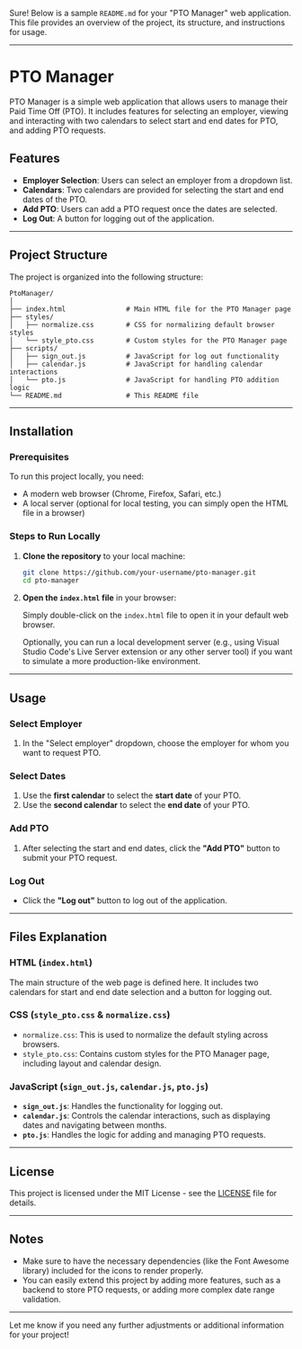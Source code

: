 Sure! Below is a sample `README.md` for your "PTO Manager" web application. This file provides an overview of the project, its structure, and instructions for usage.

---

# PTO Manager

PTO Manager is a simple web application that allows users to manage their Paid Time Off (PTO). It includes features for selecting an employer, viewing and interacting with two calendars to select start and end dates for PTO, and adding PTO requests.

## Features
- **Employer Selection**: Users can select an employer from a dropdown list.
- **Calendars**: Two calendars are provided for selecting the start and end dates of the PTO.
- **Add PTO**: Users can add a PTO request once the dates are selected.
- **Log Out**: A button for logging out of the application.

---

## Project Structure

The project is organized into the following structure:

```
PtoManager/
│
├── index.html               # Main HTML file for the PTO Manager page
├── styles/
│   ├── normalize.css        # CSS for normalizing default browser styles
│   └── style_pto.css        # Custom styles for the PTO Manager page
├── scripts/
│   ├── sign_out.js          # JavaScript for log out functionality
│   ├── calendar.js          # JavaScript for handling calendar interactions
│   └── pto.js               # JavaScript for handling PTO addition logic
└── README.md                # This README file
```

---

## Installation

### Prerequisites
To run this project locally, you need:
- A modern web browser (Chrome, Firefox, Safari, etc.)
- A local server (optional for local testing, you can simply open the HTML file in a browser)

### Steps to Run Locally
1. **Clone the repository** to your local machine:

   ```bash
   git clone https://github.com/your-username/pto-manager.git
   cd pto-manager
   ```

2. **Open the `index.html` file** in your browser:

   Simply double-click on the `index.html` file to open it in your default web browser.

   Optionally, you can run a local development server (e.g., using Visual Studio Code's Live Server extension or any other server tool) if you want to simulate a more production-like environment.

---

## Usage

### Select Employer
1. In the "Select employer" dropdown, choose the employer for whom you want to request PTO.

### Select Dates
1. Use the **first calendar** to select the **start date** of your PTO.
2. Use the **second calendar** to select the **end date** of your PTO.

### Add PTO
1. After selecting the start and end dates, click the **"Add PTO"** button to submit your PTO request.

### Log Out
- Click the **"Log out"** button to log out of the application.

---

## Files Explanation

### HTML (`index.html`)
The main structure of the web page is defined here. It includes two calendars for start and end date selection and a button for logging out.

### CSS (`style_pto.css` & `normalize.css`)
- `normalize.css`: This is used to normalize the default styling across browsers.
- `style_pto.css`: Contains custom styles for the PTO Manager page, including layout and calendar design.

### JavaScript (`sign_out.js`, `calendar.js`, `pto.js`)
- **`sign_out.js`**: Handles the functionality for logging out.
- **`calendar.js`**: Controls the calendar interactions, such as displaying dates and navigating between months.
- **`pto.js`**: Handles the logic for adding and managing PTO requests.

---

## License

This project is licensed under the MIT License - see the [LICENSE](LICENSE) file for details.

---

## Notes
- Make sure to have the necessary dependencies (like the Font Awesome library) included for the icons to render properly.
- You can easily extend this project by adding more features, such as a backend to store PTO requests, or adding more complex date range validation.

---

Let me know if you need any further adjustments or additional information for your project!
